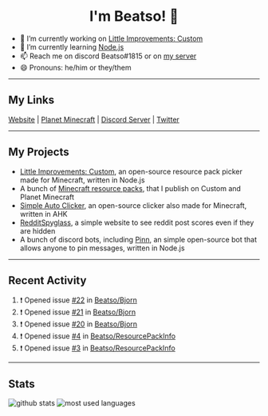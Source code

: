 <h1 align="center">I'm Beatso! 👋</h1>

- 🔭 I’m currently working on [Little Improvements: Custom](https://github.com/LittleImprovementsCustom/LittleImprovementsCustom)
- 🌱 I’m currently learning [Node.js](https://nodejs.org/)
- 📫 Reach me on discord Beatso#1815 or on [my server](https://discord.gg/bNcZjFe)
- 😄 Pronouns: he/him or they/them

---

## My Links
[Website](https://www.beatso.tk/) | 
[Planet Minecraft](https://www.planetminecraft.com/member/beatso/) |
[Discord Server](https://discord.gg/bNcZjFe) |
[Twitter](https://twitter.com/beatso_)

---

## My Projects
- [Little Improvements: Custom](https://github.com/LittleImprovementsCustom/LittleImprovementsCustom), an open-source resource pack picker made for Minecraft, written in Node.js
- A bunch of [Minecraft resource packs](https://www.planetminecraft.com/member/beatso/submissions/texture-packs/?morder=order_popularity), that I publish on Custom and Planet Minecraft
- [Simple Auto Clicker](https://github.com/Beatso/SimpleAutoClicker), an open-source clicker also made for Minecraft, written in AHK
- [RedditSpyglass](https://github.com/Beatso/RedditSpyglass), a simple website to see reddit post scores even if they are hidden
- A bunch of discord bots, including [Pinn](https://github.com/Beatso/Pinn), an simple open-source bot that allows anyone to pin messages, written in Node.js

---

## Recent Activity
<!--START_SECTION:activity-->
1. ❗️ Opened issue [#22](https://github.com/Beatso/Bjorn/issues/22) in [Beatso/Bjorn](https://github.com/Beatso/Bjorn)
2. ❗️ Opened issue [#21](https://github.com/Beatso/Bjorn/issues/21) in [Beatso/Bjorn](https://github.com/Beatso/Bjorn)
3. ❗️ Opened issue [#20](https://github.com/Beatso/Bjorn/issues/20) in [Beatso/Bjorn](https://github.com/Beatso/Bjorn)
4. ❗️ Opened issue [#4](https://github.com/Beatso/ResourcePackInfo/issues/4) in [Beatso/ResourcePackInfo](https://github.com/Beatso/ResourcePackInfo)
5. ❗️ Opened issue [#3](https://github.com/Beatso/ResourcePackInfo/issues/3) in [Beatso/ResourcePackInfo](https://github.com/Beatso/ResourcePackInfo)
<!--END_SECTION:activity-->

---

## Stats
![github stats](https://github-readme-stats.vercel.app/api?username=Beatso&count_private=true&show_icons=true&hide_rank=true&theme=dark&hide_border=true "GitHub Stats")
![most used languages](https://github-readme-stats.vercel.app/api/top-langs/?username=Beatso&langs_count=3&theme=dark&hide_border=true "Most Used Languages")
